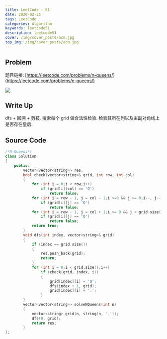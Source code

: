 ```yaml
---
title: LeetCode - 51
date: 2020-02-26
tags: LeetCode
categories: Algorithm
keywords: leetcode51
description: leetcode51
cover: /img/cover_posts/acm.jpg
top_img: /img/cover_posts/acm.jpg
---
```

## Problem

题目链接: [https://leetcode.com/problems/n-queens/](https://leetcode.com/problems/n-queens/)

![](/img/img_posts/leetcode51.png)

## Write Up

dfs + 回溯 + 剪枝.
搜索每个 grid 做合法性检验.
检验其所在列以及主副对角线上是否存在皇后.

## Source Code

``` c++
/*N-Queens*/
class Solution
{
	public:
		vector<vector<string>> res;
		bool check(vector<string>& grid, int row, int col)
		{
			for (int i = 0;i < row;i++)
				if (grid[i][col] == 'Q')
					return false;
			for (int i = row - 1, j = col - 1;i >=0 && j >= 0;i--, j--)
				if (grid[i][j] == 'Q')
					return false;
			for (int i = row - 1, j = col + 1;i >= 0 && j < grid.size();i--, j++)
				if (grid[i][j] == 'Q')
					return false;
			return true;
		}
		void dfs(int index, vector<string>& grid)
		{
			if (index == grid.size())
			{
				res.push_back(grid);
				return;
			}
			for (int i = 0;i < grid.size();i++)
				if (check(grid, index, i))
				{
					grid[index][i] = 'Q';
					dfs(index + 1, grid);
					grid[index][i] = '.';
				}
		}
		vector<vector<string>> solveNQueens(int n)
		{
			vector<string> grid(n, string(n, '.'));
			dfs(0, grid);
			return res;
		}
};
```
